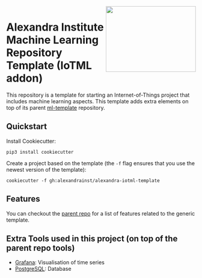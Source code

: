 <a href="https://github.com/alexandrainst/{{ cookiecutter.project_name }}">
<img
    src="https://filedn.com/lRBwPhPxgV74tO0rDoe8SpH/alexandra/alexandra-logo.jpeg"
    width="239"
    height="175"
    align="right"
/>
</a>

# Alexandra Institute Machine Learning Repository Template (IoTML addon)


This repository is a template for starting an Internet-of-Things project that includes machine learning aspects. This template adds extra elements on top of its parent [ml-template](https://github.com/alexandrainst/alexandra-ml-template) repository.

## Quickstart

Install Cookiecutter:
```
pip3 install cookiecutter
```

Create a project based on the template (the `-f` flag ensures that you use the newest
version of the template):
```
cookiecutter -f gh:alexandrainst/alexandra-iotml-template
```

## Features

You can checkout the [parent repo](https://github.com/alexandrainst/alexandra-ml-template) for a list of features related to the generic template. 

## Extra Tools used in this project (on top of the parent repo tools)
* [Grafana](https://grafana.com/): Visualisation of time series
* [PostgreSQL](https://www.postgresql.org/): Database
